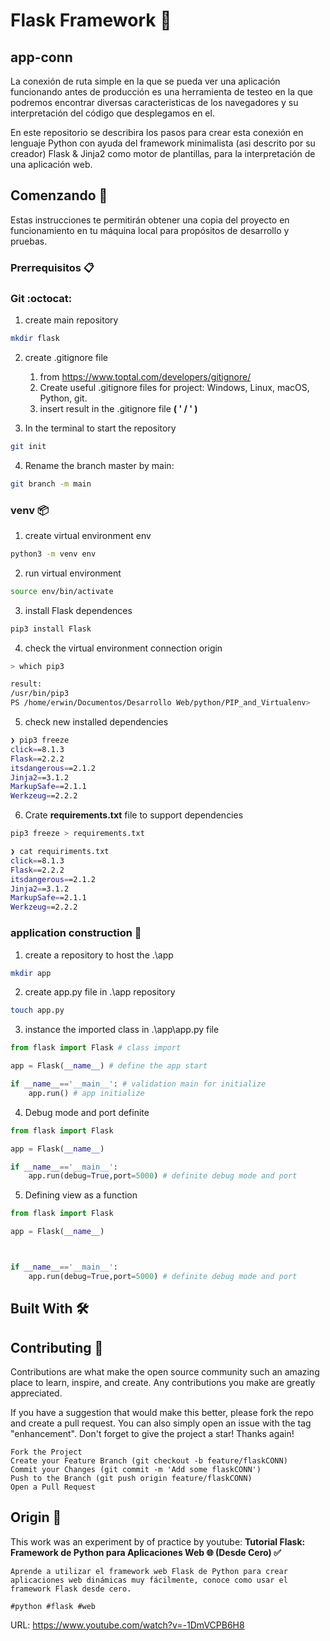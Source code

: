 # Flask Framework :hocho:

## app-conn

La conexión de ruta simple en la que se pueda ver una aplicación funcionando antes de producción es una herramienta de testeo en la que podremos encontrar diversas caracteristicas de los navegadores y su interpretación del código que desplegamos en el.

En este repositorio se describira los pasos para crear esta conexión en lenguaje Python con ayuda del framework minimalista (asi descrito por su creador) Flask & Jinja2 como motor de plantillas, para la interpretación de una aplicación web.

## Comenzando :rocket:

Estas instrucciones te permitirán obtener una copia del proyecto en funcionamiento en tu máquina local para propósitos de desarrollo y pruebas.

### Prerrequisitos :clipboard:

### Git :octocat:

1. create main repository 

~~~sh
mkdir flask
~~~

2. create .gitignore file

    1. from https://www.toptal.com/developers/gitignore/
    2. Create useful .gitignore files for project: Windows, Linux, macOS, Python, git.
    3. insert result in the .gitignore file **( ' / ' )**

3. In the terminal to start the repository

~~~sh
git init
~~~

4. Rename the branch master by main:

~~~sh
git branch -m main
~~~

### venv  :package:

1. create virtual environment env

~~~sh
python3 -m venv env
~~~

2. run virtual environment

~~~sh
source env/bin/activate
~~~

3. install Flask dependences

~~~sh
pip3 install Flask
~~~

4. check the virtual environment connection origin

~~~sh
> which pip3

result:
/usr/bin/pip3
PS /home/erwin/Documentos/Desarrollo Web/python/PIP_and_Virtualenv> 
~~~

5. check new installed dependencies

~~~sh
❯ pip3 freeze
click==8.1.3
Flask==2.2.2
itsdangerous==2.1.2
Jinja2==3.1.2
MarkupSafe==2.1.1
Werkzeug==2.2.2
~~~

6. Crate **requirements.txt** file to support dependencies

~~~sh
pip3 freeze > requirements.txt

❯ cat requiriments.txt
click==8.1.3
Flask==2.2.2
itsdangerous==2.1.2
Jinja2==3.1.2
MarkupSafe==2.1.1
Werkzeug==2.2.2
~~~

### application construction :floppy_disk:

1. create a repository to host the .\app

~~~sh
mkdir app
~~~

2. create app.py file in .\app repository

~~~sh
touch app.py
~~~

3. instance the imported class in .\app\app.py file

~~~Python
from flask import Flask # class import

app = Flask(__name__) # define the app start

if __name__=='__main__': # validation main for initialize
    app.run() # app initialize
~~~

4. Debug mode and port definite 

~~~Python
from flask import Flask 

app = Flask(__name__)

if __name__=='__main__': 
    app.run(debug=True,port=5000) # definite debug mode and port
~~~

5. Defining view as a function

~~~Python
from flask import Flask 

app = Flask(__name__)



if __name__=='__main__': 
    app.run(debug=True,port=5000) # definite debug mode and port
~~~



## Built With :hammer_and_wrench:





## Contributing :paperclip:

Contributions are what make the open source community such an amazing place to learn, inspire, and create. Any contributions you make are greatly appreciated.

If you have a suggestion that would make this better, please fork the repo and create a pull request. You can also simply open an issue with the tag "enhancement". Don't forget to give the project a star! Thanks again!

    Fork the Project
    Create your Feature Branch (git checkout -b feature/flaskCONN)
    Commit your Changes (git commit -m 'Add some flaskCONN')
    Push to the Branch (git push origin feature/flaskCONN)
    Open a Pull Request



## Origin :black_square_button:


This work was an experiment by of practice by youtube:  **Tutorial Flask: Framework de Python para Aplicaciones Web 🌐 (Desde Cero) ✅**

~~~
Aprende a utilizar el framework web Flask de Python para crear aplicaciones web dinámicas muy fácilmente, conoce como usar el framework Flask desde cero.

#python #flask #web
~~~
URL: https://www.youtube.com/watch?v=-1DmVCPB6H8